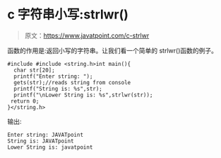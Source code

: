 # c 字符串小写:strlwr()

> 原文：<https://www.javatpoint.com/c-strlwr>

函数的作用是:返回小写的字符串。让我们看一个简单的 strlwr()函数的例子。

```
#include #include <string.h>int main(){  
  char str[20];  
  printf("Enter string: ");  
  gets(str);//reads string from console  
  printf("String is: %s",str);  
  printf("\nLower String is: %s",strlwr(str));  
 return 0;  
}</string.h> 
```

输出:

```
Enter string: JAVATpoint
String is: JAVATpoint
Lower String is: javatpoint

```